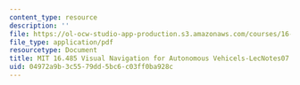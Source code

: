 ```yaml
---
content_type: resource
description: ''
file: https://ol-ocw-studio-app-production.s3.amazonaws.com/courses/16-485-visual-navigation-for-autonomous-vehicles-vnav-fall-2020/04972a9b3c5579dd5bc6c03ff0ba928c_MIT16_485F20_lec07notes.pdf
file_type: application/pdf
resourcetype: Document
title: MIT 16.485 Visual Navigation for Autonomous Vehicels-LecNotes07
uid: 04972a9b-3c55-79dd-5bc6-c03ff0ba928c
---
```

